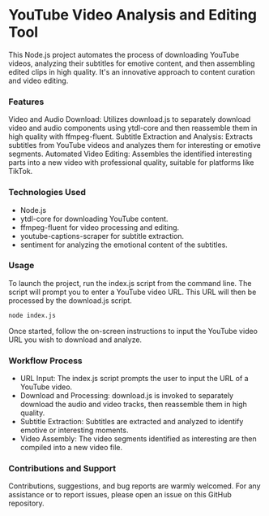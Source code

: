 # YouTube Video Analysis and Editing Tool
This Node.js project automates the process of downloading YouTube videos, analyzing their subtitles for emotive content, and then assembling edited clips in high quality. It's an innovative approach to content curation and video editing.

### Features
Video and Audio Download: Utilizes download.js to separately download video and audio components using ytdl-core and then reassemble them in high quality with ffmpeg-fluent.
Subtitle Extraction and Analysis: Extracts subtitles from YouTube videos and analyzes them for interesting or emotive segments.
Automated Video Editing: Assembles the identified interesting parts into a new video with professional quality, suitable for platforms like TikTok.

### Technologies Used
- Node.js
- ytdl-core for downloading YouTube content.
- ffmpeg-fluent for video processing and editing.
- youtube-captions-scraper for subtitle extraction.
- sentiment for analyzing the emotional content of the subtitles.

### Usage
To launch the project, run the index.js script from the command line. The script will prompt you to enter a YouTube video URL. This URL will then be processed by the download.js script.

```bash
node index.js
```
Once started, follow the on-screen instructions to input the YouTube video URL you wish to download and analyze.

### Workflow Process
- URL Input: The index.js script prompts the user to input the URL of a YouTube video.
- Download and Processing: download.js is invoked to separately download the audio and video tracks, then reassemble them in high quality.
- Subtitle Extraction: Subtitles are extracted and analyzed to identify emotive or interesting moments.
- Video Assembly: The video segments identified as interesting are then compiled into a new video file.

### Contributions and Support
Contributions, suggestions, and bug reports are warmly welcomed. For any assistance or to report issues, please open an issue on this GitHub repository.
